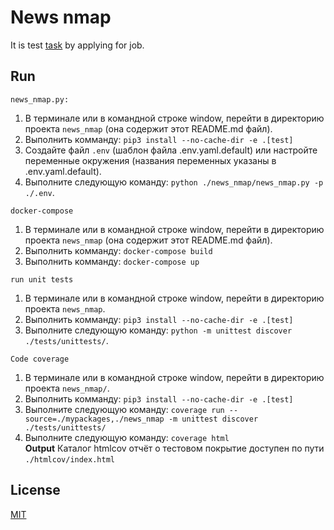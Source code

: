 # News nmap
It is test [task](https://docs.google.com/document/d/1PZREzOfBAgqwHDdaWUaPLKtJV0dkTsaqoI_fgmj3Z_o/edit) by applying for job.

## Run
```
news_nmap.py:
```
1.	В терминале или в командной строке window, перейти в директорию проекта `news_nmap` (она содержит этот README.md файл). 
2. Выполнить комманду: `pip3 install --no-cache-dir -e .[test]`
3.	Создайте файл `.env` (шаблон файла .env.yaml.default) или настройте переменные окружения (названия переменных указаны в .env.yaml.default).
4.	Выполните следующую команду: `python ./news_nmap/news_nmap.py -p ./.env`.

```
docker-compose
```
1. В терминале или в командной строке window, перейти в директорию проекта `news_nmap` (она содержит этот README.md файл).
2. Выполнить комманду: `docker-compose build`
3. Выполнить комманду: `docker-compose up`
```
run unit tests
```
1.	В терминале или в командной строке window, перейти в директорию проекта `news_nmap`.
2. Выполнить комманду: `pip3 install --no-cache-dir -e .[test]`
3.	Выполните следующую команду: `python -m unittest discover ./tests/unittests/`.

```
Code coverage
```
1. В терминале или в командной строке window, перейти в директорию проекта `news_nmap/`.
2. Выполнить комманду: `pip3 install --no-cache-dir -e .[test]`
3. Выполните следующую команду: `coverage run --source=./mypackages,./news_nmap -m unittest discover ./tests/unittests/`
4. Выполните следующую команду: `coverage html`  
**Output** Каталог htmlcov отчёт о тестовом покрытие доступен по пути `./htmlcov/index.html` 

## License
[MIT](LICENSE)
